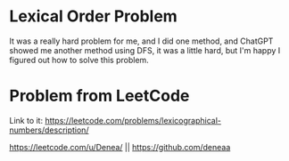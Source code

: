 # Lexical Order Problem
It was a really hard problem for me, and I did one method, and ChatGPT showed me another method using DFS, it was a little hard, but I'm happy I figured out how to solve this problem.

# Problem from LeetCode
Link to it: https://leetcode.com/problems/lexicographical-numbers/description/

https://leetcode.com/u/Denea/ || https://github.com/deneaa